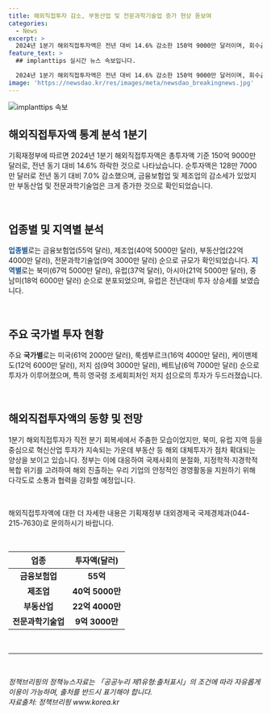 ```yaml
---
title: 해외직접투자 감소, 부동산업 및 전문과학기술업 증가 현상 돋보여
categories:
  - News
excerpt: >
  2024년 1분기 해외직접투자액은 전년 대비 14.6% 감소한 150억 9000만 달러이며, 회수금액을 제외한 순투자액은 128만 7000만 달러로 7.0% 감소했다. 금융보험업과 제조업이 감소했지만, 부동산업과 전문과학기술업은 증가했다. 특히 유럽 지역의 투자가 상승세를 이어갔고, 영국령 조세회피처인 저지 섬으로의 투자가 늘었다. 고금리, 중동 지정학적 위험 등으로 투자심리가 위축되었지만, 혁신산업과 해외 대체투자가 늘어나는 추세다. 정부는 이러한 상황에서 기업의 안정적인 해외 진출을 위해 다각도로 소통과 협력을 강화할 계획이다. (전체 345자)
feature_text: >
  ## implanttips 실시간 뉴스 속보입니다.

  2024년 1분기 해외직접투자액은 전년 대비 14.6% 감소한 150억 9000만 달러이며, 회수금액을 제외한 순투자액은 128만 7000만 달러로 7.0% 감소했다. 금융보험업과 제조업이 감소했지만, 부동산업과 전문과학기술업은 증가했다. 특히 유럽 지역의 투자가 상승세를 이어갔고, 영국령 조세회피처인 저지 섬으로의 투자가 늘었다. 고금리, 중동 지정학적 위험 등으로 투자심리가 위축되었지만, 혁신산업과 해외 대체투자가 늘어나는 추세다. 정부는 이러한 상황에서 기업의 안정적인 해외 진출을 위해 다각도로 소통과 협력을 강화할 계획이다. (전체 345자)
image: 'https://newsdao.kr/res/images/meta/newsdao_breakingnews.jpg'
---
```


<p><img src="https://newsdao.kr/res/images/meta/newsdao_breakingnews.jpg" alt="implanttips 속보" /></p>

<h2 data-ke-size="size26">해외직접투자액 통계 분석 1분기</h2>

<p>기획재정부에 따르면 2024년 1분기 해외직접투자액은 총투자액 기준 150억 9000만 달러로, 전년 동기 대비 14.6% 하락한 것으로 나타났습니다. 순투자액은 128만 7000만 달러로 전년 동기 대비 7.0% 감소했으며, 금융보험업 및 제조업의 감소세가 있었지만 부동산업 및 전문과학기술업은 크게 증가한 것으로 확인되었습니다.</p>

<p data-ke-size="size16">&nbsp;</p>

<h2 data-ke-size="size24">업종별 및 지역별 분석</h2>

<p><b><span style="color: #1a5490;">업종별</span></b>로는 금융보험업(55억 달러), 제조업(40억 5000만 달러), 부동산업(22억 4000만 달러), 전문과학기술업(9억 3000만 달러) 순으로 규모가 확인되었습니다. <b><span style="color: #1a5490;">지역별</span></b>로는 북미(67억 5000만 달러), 유럽(37억 달러), 아시아(21억 5000만 달러), 중남미(18억 6000만 달러) 순으로 분포되었으며, 유럽은 전년대비 투자 상승세를 보였습니다.</p>

<p data-ke-size="size16">&nbsp;</p>

<h2 data-ke-size="size24">주요 국가별 투자 현황</h2>

<p>주요 <b>국가별</b>로는 미국(61억 2000만 달러), 룩셈부르크(16억 4000만 달러), 케이맨제도(12억 6000만 달러), 저지 섬(9억 3000만 달러), 베트남(6억 7000만 달러) 순으로 투자가 이루어졌으며, 특히 영국령 조세회피처인 저지 섬으로의 투자가 두드러졌습니다.</p>

<p data-ke-size="size16">&nbsp;</p>

<h2 data-ke-size="size24">해외직접투자액의 동향 및 전망</h2>

<p>1분기 해외직접투자가 직전 분기 회복세에서 주춤한 모습이었지만, 북미, 유럽 지역 등을 중심으로 혁신산업 투자가 지속되는 가운데 부동산 등 해외 대체투자가 점차 확대되는 양상을 보이고 있습니다. 정부는 이에 대응하여 국제사회의 분절화, 지정학적·지경학적 복합 위기를 고려하여 해외 진출하는 우리 기업의 안정적인 경영활동을 지원하기 위해 다각도로 소통과 협력을 강화할 예정입니다.</p>

<p data-ke-size="size16">&nbsp;</p>

<p>해외직접투자액에 대한 더 자세한 내용은 기획재정부 대외경제국 국제경제과(044-215-7630)로 문의하시기 바랍니다.</p>

<p data-ke-size="size16">&nbsp;</p>

<table>
<thead>
    <tr>
        <th style="text-align: center;">업종</th>
        <th style="text-align: center;">투자액(달러)</th>
    </tr>
</thead>
<tbody>
    <tr>
        <td style="text-align: center; height: 17px;"><b>금융보험업</b></td>
        <td style="text-align: center; height: 17px;"><b>55억</b></td>
    </tr>
    <tr>
        <td style="text-align: center; height: 17px;"><b>제조업</b></td>
        <td style="text-align: center; height: 17px;"><b>40억 5000만</b></td>
    </tr>
    <tr>
        <td style="text-align: center; height: 17px;"><b>부동산업</b></td>
        <td style="text-align: center; height: 17px;"><b>22억 4000만</b></td>
    </tr>
    <tr>
        <td style="text-align: center; height: 17px;"><b>전문과학기술업</b></td>
        <td style="text-align: center; height: 17px;"><b>9억 3000만</b></td>
    </tr>
</tbody>
</table>

<p data-ke-size="size16">&nbsp;</p>

<hr>

<p data-ke-size="size16">&nbsp;</p>

<p><em>정책브리핑의 정책뉴스자료는 「공공누리 제1유형:출처표시」의 조건에 따라 자유롭게 이용이 가능하며, 출처를 반드시 표기해야 합니다. <br>
자료출처: 정책브리핑 www.korea.kr</em></p>

<p data-ke-size="size16">&nbsp;</p>

